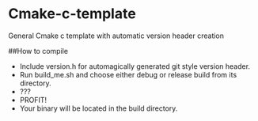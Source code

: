 # Cmake-c-template
General Cmake c template with automatic version header creation

##How to compile
- Include version.h for automagically generated git style version header.
- Run build_me.sh and choose either debug or release build from its directory.
- ???
- PROFIT!
- Your binary will be located in the build directory.
